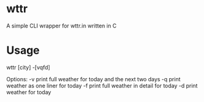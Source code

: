 # wttr
A simple CLI wrapper for wttr.in written in C

# Usage
wttr [city] -[vqfd]

Options:
  -v  print full weather for today and the next two days
  -q  print weather as one liner for today
  -f  print full weather in detail for today
  -d  print weather for today
